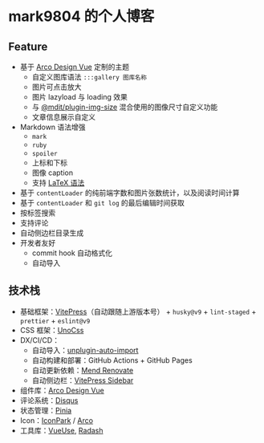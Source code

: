 # mark9804 的个人博客

## Feature

- 基于 [Arco Design Vue](https://arco.design/vue/) 定制的主题
  - 自定义图库语法 `:::gallery 图库名称`
  - 图片可点击放大
  - 图片 lazyload 与 loading 效果
  - 与 [@mdit/plugin-img-size](https://mdit-plugins.github.io/zh/img-size.html) 混合使用的图像尺寸自定义功能
  - 文章信息展示自定义
- Markdown 语法增强
  - `mark`
  - `ruby`
  - `spoiler`
  - 上标和下标
  - 图像 caption
  - 支持 [LaTeX 语法](https://www.latex-project.org/)
- 基于 `contentLoader` 的纯前端字数和图片张数统计，以及阅读时间计算
- 基于 `contentLoader` 和 `git log` 的最后编辑时间获取
- 按标签搜索
- 支持评论
- 自动侧边栏目录生成
- 开发者友好
  - commit hook 自动格式化
  - 自动导入

## 技术栈

- 基础框架：[VitePress](https://vitepress.vuejs.org/)（自动跟随上游版本号） + `husky@v9` + `lint-staged` + `prettier` + `eslint@v9`
- CSS 框架：[UnoCss](https://unocss.dev/)
- DX/CI/CD：
  - 自动导入：[unplugin-auto-import](https://github.com/unplugin/unplugin-auto-import#readme)
  - 自动构建和部署：GitHub Actions + GitHub Pages
  - 自动更新依赖：[Mend Renovate](https://www.mend.io/renovate-free/)
  - 自动侧边栏：[VitePress Sidebar](https://vitepress-sidebar.jooy2.com)
- 组件库：[Arco Design Vue](https://arco.design/vue/)
- 评论系统：[Disqus](https://disqus.com/)
- 状态管理：[Pinia](https://pinia.vuejs.org/)
- Icon：[IconPark](https://iconpark.bytedance.com/) / [Arco](https://arco.design/vue/component/icon)
- 工具库：[VueUse](https://vueuse.org/), [Radash](https://radash-docs.vercel.app/docs/getting-started)
